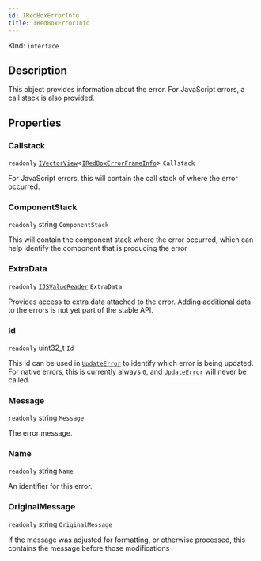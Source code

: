 ```yaml
---
id: IRedBoxErrorInfo
title: IRedBoxErrorInfo
---
```


Kind: `interface`



## Description
This object provides information about the error.  For JavaScript errors, a call stack is also provided.

## Properties
### Callstack
`readonly`  [`IVectorView`](https://docs.microsoft.com/uwp/api/Windows.Foundation.Collections.IVectorView-1)<[`IRedBoxErrorFrameInfo`](IRedBoxErrorFrameInfo)> `Callstack`

For JavaScript errors, this will contain the call stack of where the error occurred.

### ComponentStack
`readonly`  string `ComponentStack`

This will contain the component stack where the error occurred, which can help identify the component that is producing the error

### ExtraData
`readonly`  [`IJSValueReader`](IJSValueReader) `ExtraData`

Provides access to extra data attached to the error.  Adding additional data to the errors is not yet part of the stable API.

### Id
`readonly`  uint32_t `Id`

This Id can be used in [`UpdateError`](#updateerror) to identify which error is being updated.  For native errors, this is currently always `0`, and [`UpdateError`](#updateerror) will never be called.

### Message
`readonly`  string `Message`

The error message.

### Name
`readonly`  string `Name`

An identifier for this error.

### OriginalMessage
`readonly`  string `OriginalMessage`

If the message was adjusted for formatting, or otherwise processed, this contains the message before those modifications




